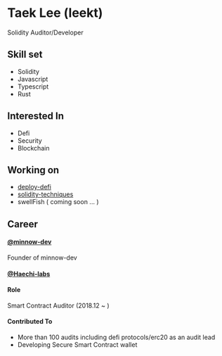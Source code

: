 # Taek Lee (leekt)

Solidity Auditor/Developer

## Skill set

- Solidity
- Javascript
- Typescript
- Rust

## Interested In

- Defi
- Security
- Blockchain

## Working on 

- [deploy-defi](https://github.com/minnow-dev/deploy-defi)
- [solidity-techniques](https://github.com/minnow-dev/solidity-techniques)
- swellFish ( coming soon ... )

## Career

#### [@minnow-dev](https://github.com/minnow-dev)

Founder of minnow-dev

#### [@Haechi-labs](https://github.com/haechi-labs)

#### Role

Smart Contract Auditor (2018.12 ~ )

#### Contributed To

- More than 100 audits including defi protocols/erc20 as an audit lead
- Developing Secure Smart Contract wallet
